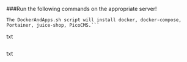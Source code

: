 ###Run the following commands on the appropriate server! 
```
The DockerAndApps.sh script will install docker, docker-compose, Portainer, juice-shop, PicoCMS.```

```
txt
```

```
txt
```
